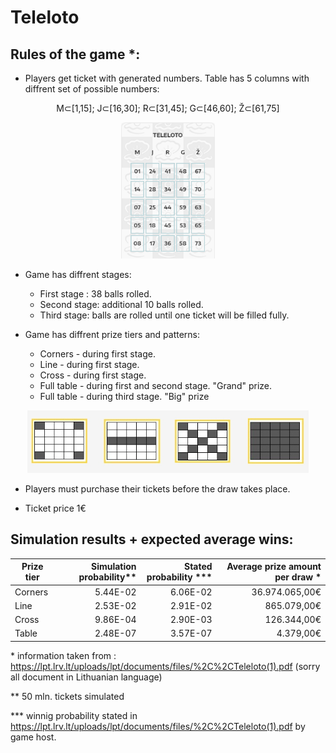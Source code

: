 # Teleloto

## Rules of the game *:

* Players get ticket with generated numbers. Table has 5 columns with diffrent set of possible numbers: 
<p align="center">
M⊂[1,15]; J⊂[16,30]; R⊂[31,45]; G⊂[46,60]; Ž⊂[61,75] 
</p>
<p align="center">
<img src="./img/ticket-example.png" alt="ticket" title="lottery ticket" width="150" />
</p>

* Game has diffrent stages:
    * First stage : 38 balls rolled. 
    * Second stage: additional 10 balls rolled. 
    * Third stage: balls are rolled until one ticket will be filled fully.

* Game has diffrent prize tiers and patterns:
    * Corners - during first stage.
    * Line - during first stage.
    * Cross - during first stage.
    * Full table - during first and second stage. "Grand" prize.
    * Full table - during third stage. "Big" prize

<p align="center">
<img src="./img/patterns.png" alt="ticket" title="lottery ticket" width="450" />
</p>


* Players must purchase their tickets before the draw takes place.

* Ticket price 1€

## Simulation results + expected average wins:

| Prize tier | Simulation probability** | Stated probability ***| Average prize amount per draw * |
| ----------- | ------:| ------: | -----------:   |
| Corners | 5.44E-02 | 6.06E-02 | 36.974.065,00€ |
| Line    | 2.53E-02 | 2.91E-02 | 865.079,00€    |
| Cross   | 9.86E-04 | 2.90E-03 | 126.344,00€    |
| Table   | 2.48E-07 | 3.57E-07 | 4.379,00€      |

\* information taken from : https://lpt.lrv.lt/uploads/lpt/documents/files/%2C%2CTeleloto(1).pdf (sorry all document in Lithuanian language)

\** 50 mln. tickets simulated 

\*** winnig probability stated in https://lpt.lrv.lt/uploads/lpt/documents/files/%2C%2CTeleloto(1).pdf by game host.


